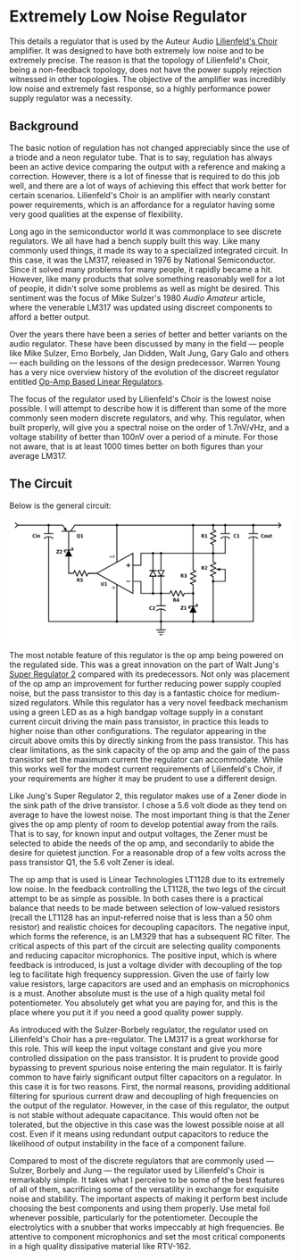 # Extremely Low Noise Regulator

This details a regulator that is used by the Auteur Audio [Lilienfeld's Choir](http://auteuraudio.com/lilienfelds-choir) amplifier.  It
was designed to have both extremely low noise and to be extremely precise.  The reason is that the topology of Lilienfeld's 
Choir, being a non-feedback topology, does not have the power supply rejection witnessed in other topologies.  The objective
of the amplifier was incredibly low noise and extremely fast response, so a highly performance power supply regulator was a necessity.



## Background

The basic notion of regulation has not changed appreciably since the use of a triode and a neon regulator tube.  That is to say, 
regulation has always been an active device comparing the output with a reference and making a correction.  However, there is a lot
of finesse that is required to do this job well, and there are a lot of ways of achieving this effect that work better for certain
scenarios.  Lilienfeld's Choir is an amplifier with nearly constant power requirements, which is an affordance for a regulator 
having some very good qualities at the expense of flexibility.  

Long ago in the semiconductor world it was commonplace to see discrete regulators.  We all have had a bench supply built this 
way.  Like many commonly used things, it made its way to a specialized integrated circuit.  In this case, it was the LM317, released in 
1976 by National Semiconductor.  Since it solved many problems for many people, it rapidly became a hit.  However, like many 
products that solve something reasonably well for a lot of people, it didn't solve some problems as well as might be desired.  This
sentiment was the focus of Mike Sulzer's 1980 _Audio Amateur_ article, where the venerable LM317 was updated using discreet components
to afford a better output.

Over the years there have been a series of better and better variants on the audio regulator.  These have been discussed by many 
in the field — people like Mike Sulzer, Erno Borbely, Jan Didden, Walt Jung, Gary Galo and others — each building on 
the lessons of the design predecessor.  Warren Young has a very nice overview history of the evolution of the discreet 
regulator entitled [Op-Amp Based Linear Regulators](https://tangentsoft.net/elec/opamp-linreg.html).  

The focus of the regulator used by Lilienfeld's Choir is the lowest noise possible.  I will attempt to describe how it is 
different than some of the more commonly seen modern discrete regulators, and why.  This regulator, when built properly, will 
give you a spectral noise on the order of 1.7nV/√Hz, and a voltage stability of better than 100nV over a period of a 
minute.  For those not aware, that is at least 1000 times better on both figures than your average LM317.



## The Circuit

Below is the general circuit:

![Schematic](schematic.png)

The most notable feature of this regulator is the op amp being powered on the regulated side.  This was a great innovation on the 
part of Walt Jung's [Super Regulator 2](http://waltjung.org/PDFs/Improved_PN_Regs.pdf) compared with its predecessors.  Not only was 
placement of the op amp an improvement for further reducing power supply coupled noise, but the pass transistor to this day is 
a fantastic choice for medium-sized regulators.  While this regulator has a very novel feedback mechanism using a green LED as as 
a high bandgap voltage supply in a constant current circuit driving the main pass transistor, in practice this leads to higher 
noise than other configurations.  The regulator appearing in the circuit above omits this by directly sinking from the pass 
transistor.  This has clear limitations, as the sink capacity of the op amp and the gain of the pass transistor set the maximum
current the regulator can accommodate.  While this works well for the modest current requirements of Lilienfeld's Choir, if your 
requirements are higher it may be prudent to use a different design.

Like Jung's Super Regulator 2, this regulator makes use of a Zener diode in the sink path of the drive transistor.  I chose a 5.6 volt 
diode as they tend on average to have the lowest noise.  The most important thing is that the Zener gives the op amp plenty of
room to develop potential away from the rails.  That is to say, for known input and output voltages, the Zener must be selected to 
abide the needs of the op amp, and secondarily to abide the desire for quietest junction.  For a reasonable drop of a few volts 
across the pass transistor Q1, the 5.6 volt Zener is ideal.  

The op amp that is used is Linear Technologies LT1128 due to its extremely low noise.  In the feedback controlling the LT1128, 
the two legs of the circuit attempt to be as simple as possible.  In both cases there is a practical balance that needs to be made
between selection of low-valued resistors (recall the LT1128 has an input-referred noise that is less than a 50 ohm resistor) and
realistic choices for decoupling capacitors.  The negative input, which forms the reference, is an LM329 that has a subsequent 
RC filter.  The critical aspects of this part of the circuit are selecting quality components and reducing capacitor 
microphonics. The positive input, which is where feedback is introduced, is just a voltage divider with decoupling of the top leg
to facilitate high frequency suppression.  Given the use of fairly low value resistors, large capacitors are used and an emphasis
on microphonics is a must.  Another absolute must is the use of a high quality metal foil potentiometer.  You absolutely get what 
you are paying for, and this is the place where you put it if you need a good quality power supply.

As introduced with the Sulzer-Borbely regulator, the regulator used on Lilienfeld's Choir has a pre-regulator. The LM317 is a 
great workhorse for this role.  This will keep the input voltage constant and give you more controlled dissipation on the 
pass transistor.  It is prudent to provide good bypassing to prevent spurious noise entering the main regulator.  It is fairly 
common to have fairly significant output filter capacitors on a regulator.  In this case it is for two reasons.  First, the 
normal reasons, providing additional filtering for spurious current draw and decoupling of high frequencies on the output of 
the regulator.  However, in the case of this regulator, the output is not stable without adequate capacitance.  This would often 
not be tolerated, but the objective in this case was the lowest possible noise at all cost.  Even if it means using redundant 
output capacitors to reduce the likelihood of output instability in the face of a component failure.

Compared to most of the discrete regulators that are commonly used — Sulzer, Borbely and Jung — the regulator used by Lilienfeld's 
Choir is remarkably simple.  It takes what I perceive to be some of the best features of all of them, sacrificing some of the 
versatility in exchange for exquisite noise and stability.  The important aspects of making it perform best include choosing the 
best components and using them properly.  Use metal foil whenever possible, particularly for the potentiometer.  Decouple 
the electrolytics with a snubber that works impeccably at high frequencies.  Be attentive to component microphonics and set the 
most critical components in a high quality dissipative material like RTV-162.
